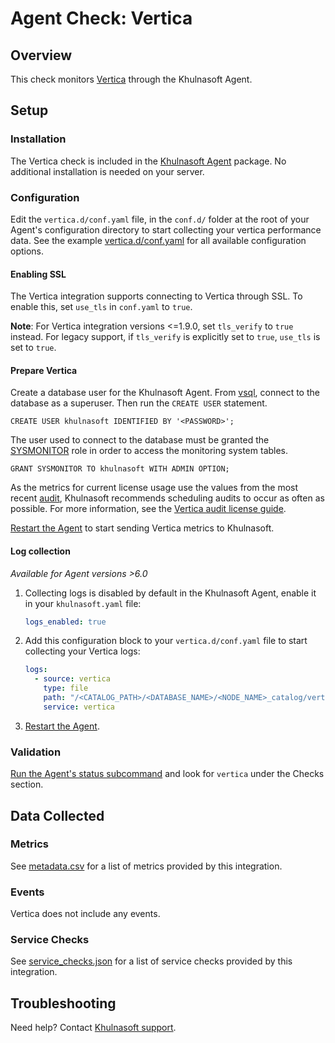 # Agent Check: Vertica

## Overview

This check monitors [Vertica][1] through the Khulnasoft Agent.

## Setup

### Installation

The Vertica check is included in the [Khulnasoft Agent][2] package. No additional installation is needed on your server.

### Configuration

Edit the `vertica.d/conf.yaml` file, in the `conf.d/` folder at the root of your Agent's configuration directory to start collecting your vertica performance data. See the example [vertica.d/conf.yaml][3] for all available configuration options.

#### Enabling SSL

The Vertica integration supports connecting to Vertica through SSL. To enable this, set `use_tls` in `conf.yaml` to `true`. 

**Note**: For Vertica integration versions <=1.9.0, set `tls_verify` to `true` instead. For legacy support, if `tls_verify` is explicitly set to `true`, `use_tls` is set to `true`.

#### Prepare Vertica

Create a database user for the Khulnasoft Agent. From [vsql][4], connect to the database as a superuser. Then run the `CREATE USER` statement.

```text
CREATE USER khulnasoft IDENTIFIED BY '<PASSWORD>';
```

The user used to connect to the database must be granted the [SYSMONITOR][5] role in order to access the monitoring system tables.

```text
GRANT SYSMONITOR TO khulnasoft WITH ADMIN OPTION;
```

As the metrics for current license usage use the values from the most recent [audit][6], Khulnasoft recommends scheduling audits to occur as often as possible. For more information, see the [Vertica audit license guide][7].

[Restart the Agent][8] to start sending Vertica metrics to Khulnasoft.

#### Log collection

_Available for Agent versions >6.0_

1. Collecting logs is disabled by default in the Khulnasoft Agent, enable it in your `khulnasoft.yaml` file:

    ```yaml
    logs_enabled: true
    ```

2. Add this configuration block to your `vertica.d/conf.yaml` file to start collecting your Vertica logs:

    ```yaml
    logs:
      - source: vertica
        type: file
        path: "/<CATALOG_PATH>/<DATABASE_NAME>/<NODE_NAME>_catalog/vertica.log"
        service: vertica
    ```

3. [Restart the Agent][8].

### Validation

[Run the Agent's status subcommand][9] and look for `vertica` under the Checks section.

## Data Collected

### Metrics

See [metadata.csv][10] for a list of metrics provided by this integration.

### Events

Vertica does not include any events.

### Service Checks

See [service_checks.json][11] for a list of service checks provided by this integration.

## Troubleshooting

Need help? Contact [Khulnasoft support][12].


[1]: https://www.vertica.com
[2]: https://app.khulnasoft.com/account/settings/agent/latest
[3]: https://github.com/KhulnaSoft/integrations-core/blob/master/vertica/khulnasoft_checks/vertica/data/conf.yaml.example
[4]: https://www.vertica.com/docs/9.2.x/HTML/Content/Authoring/Glossary/vsql.htm
[5]: https://www.vertica.com/docs/9.2.x/HTML/Content/Authoring/AdministratorsGuide/DBUsersAndPrivileges/Roles/SYSMONITORROLE.htm
[6]: https://www.vertica.com/docs/9.2.x/HTML/Content/Authoring/SQLReferenceManual/Functions/VerticaFunctions/LicenseManagement/AUDIT_LICENSE_SIZE.htm
[7]: https://www.vertica.com/docs/9.2.x/HTML/Content/Authoring/AdministratorsGuide/Licensing/MonitoringDatabaseSizeForLicenseCompliance.htm
[8]: https://docs.khulnasoft.com/agent/guide/agent-commands/?#start-stop-and-restart-the-agent
[9]: https://docs.khulnasoft.com/agent/guide/agent-commands/?#agent-status-and-information
[10]: https://github.com/KhulnaSoft/integrations-core/blob/master/vertica/metadata.csv
[11]: https://github.com/KhulnaSoft/integrations-core/blob/master/vertica/assets/service_checks.json
[12]: https://docs.khulnasoft.com/help/
